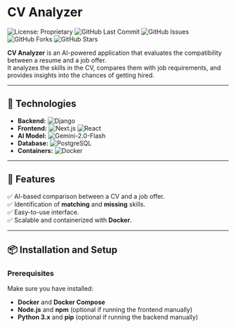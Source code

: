 # CV Analyzer  

![License: Proprietary](https://img.shields.io/badge/License-Proprietary-red) ![GitHub Last Commit](https://img.shields.io/github/last-commit/FabioRg06/cv-analyzer)  ![GitHub Issues](https://img.shields.io/github/issues/FabioRg06/cv-analyzer)  ![GitHub Forks](https://img.shields.io/github/forks/FabioRg06/cv-analyzer?style=social)  ![GitHub Stars](https://img.shields.io/github/stars/FabioRg06/cv-analyzer?style=social)  

**CV Analyzer** is an AI-powered application that evaluates the compatibility between a resume and a job offer.  
It analyzes the skills in the CV, compares them with job requirements, and provides insights into the chances of getting hired.  

---

## 🚀 Technologies  

- **Backend:** ![Django](https://img.shields.io/badge/Django-092E20?style=for-the-badge&logo=django&logoColor=white)  
- **Frontend:** ![Next.js](https://img.shields.io/badge/Next.js-000000?style=for-the-badge&logo=nextdotjs&logoColor=white) ![React](https://img.shields.io/badge/React-61DAFB?style=for-the-badge&logo=react&logoColor=black)  
- **AI Model:** ![Gemini-2.0-Flash](https://img.shields.io/badge/Gemini--2.0--Flash-4285F4?style=for-the-badge&logo=google&logoColor=white)  
- **Database:** ![PostgreSQL](https://img.shields.io/badge/PostgreSQL-316192?style=for-the-badge&logo=postgresql&logoColor=white)  
- **Containers:** ![Docker](https://img.shields.io/badge/Docker-2496ED?style=for-the-badge&logo=docker&logoColor=white)  

---

## 📌 Features  

✅ AI-based comparison between a CV and a job offer.  
✅ Identification of **matching** and **missing** skills.  
✅ Easy-to-use interface.  
✅ Scalable and containerized with **Docker**.  

---

## 📦 Installation and Setup  

### Prerequisites  

Make sure you have installed:  

- **Docker** and **Docker Compose**  
- **Node.js** and **npm** (optional if running the frontend manually)  
- **Python 3.x** and **pip** (optional if running the backend manually)  

